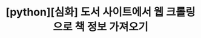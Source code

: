 ---
title: "[python][심화] 도서 사이트에서 웹 크롤링으로 책 정보 가져오기"
excerpt: "[python][심화] 도서 사이트에서 웹 크롤링으로 책 정보 가져오기"

categories:
  - python
tags:
  - HowTo
  - Python
  - WebCrowling
  - 심화

toc: true
toc_label: "목차"
toc_icon: "clipboard-list"
last_modified_at: 2020-01-23T16:00:00+9:00
---